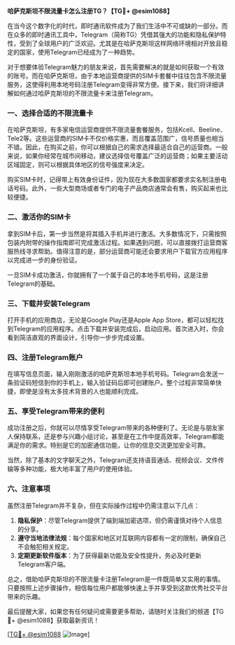 **哈萨克斯坦不限流量卡怎么注册TG？【TG💪+ @esim1088】**

在当今这个数字化的时代，即时通讯软件成为了我们生活中不可或缺的一部分。而在众多的即时通讯工具中，Telegram（简称TG）凭借其强大的功能和隐私保护特性，受到了全球用户的广泛欢迎。尤其是在哈萨克斯坦这样网络环境相对开放且稳定的国家，使用Telegram已经成为了一种趋势。

对于想要体验Telegram魅力的朋友来说，首先需要解决的就是如何获取一个有效的账号。而在哈萨克斯坦，由于本地运营商提供的SIM卡套餐中往往包含不限流量服务，这使得利用本地号码注册Telegram变得非常方便。接下来，我们将详细讲解如何通过哈萨克斯坦的不限流量卡来注册Telegram。

### 一、选择合适的不限流量卡

在哈萨克斯坦，有多家电信运营商提供不限流量套餐服务，包括Kcell、Beeline、Tele2等。这些运营商的SIM卡不仅价格实惠，而且覆盖范围广，信号质量也相当不错。因此，在购买之前，你可以根据自己的需求选择最适合自己的运营商。一般来说，如果你经常在城市间移动，建议选择信号覆盖广泛的运营商；如果主要活动区域固定，则可以根据具体地区的信号强度来决定。

购买SIM卡时，记得带上有效身份证件，因为现在大多数国家都要求实名制注册电话号码。此外，一些大型商场或者专门的电子产品商店通常会有售，购买起来也比较便捷。

### 二、激活你的SIM卡

拿到SIM卡后，第一步当然是将其插入手机并进行激活。大多数情况下，只需按照包装内附带的操作指南即可完成激活过程。如果遇到问题，可以直接拨打运营商客服热线寻求帮助。值得注意的是，部分运营商可能还会要求用户下载官方应用程序以完成进一步的身份验证。

一旦SIM卡成功激活，你就拥有了一个属于自己的本地手机号码，这是注册Telegram的基础。

### 三、下载并安装Telegram

打开手机的应用商店，无论是Google Play还是Apple App Store，都可以轻松找到Telegram的应用程序。点击下载并安装完成后，启动应用。首次进入时，你会看到简洁直观的界面设计，引导你一步步完成设置。

### 四、注册Telegram账户

在填写信息页面，输入刚刚激活的哈萨克斯坦本地手机号码。Telegram会发送一条验证码短信到你的手机上，输入验证码后即可创建账户。整个过程非常简单快捷，即使是没有太多技术背景的人也能顺利完成。

### 五、享受Telegram带来的便利

成功注册之后，你就可以尽情享受Telegram带来的各种便利了。无论是与朋友家人保持联系，还是参与兴趣小组讨论，甚至是在工作中提高效率，Telegram都能满足你的需求。特别是它的加密通信功能，让你的信息交流更加安全可靠。

当然，除了基本的文字聊天之外，Telegram还支持语音通话、视频会议、文件传输等多种功能，极大地丰富了用户的使用体验。

### 六、注意事项

虽然注册Telegram并不复杂，但在实际操作过程中仍需注意以下几点：

1. **隐私保护**：尽管Telegram提供了端到端加密选项，但仍需谨慎对待个人信息的分享。
2. **遵守当地法律法规**：每个国家和地区对互联网内容都有一定的限制，确保自己不会触犯相关规定。
3. **定期更新软件版本**：为了获得最新功能及安全性提升，务必及时更新Telegram客户端。

总之，借助哈萨克斯坦的不限流量卡注册Telegram是一件既简单又实用的事情。只要按照上述步骤操作，相信每位用户都能够快速上手并享受到这款优秀社交平台带来的乐趣。

最后提醒大家，如果您有任何疑问或需要更多帮助，请随时关注我们的频道【TG💪+ @esim1088】获取最新资讯！

[[TG💪+ @esim1088](https://t.me/s/esim1088) ![Image](https://i.postimg.cc/4NQfJmqS/Snipaste-2025-05-13-00-14-12.png)]